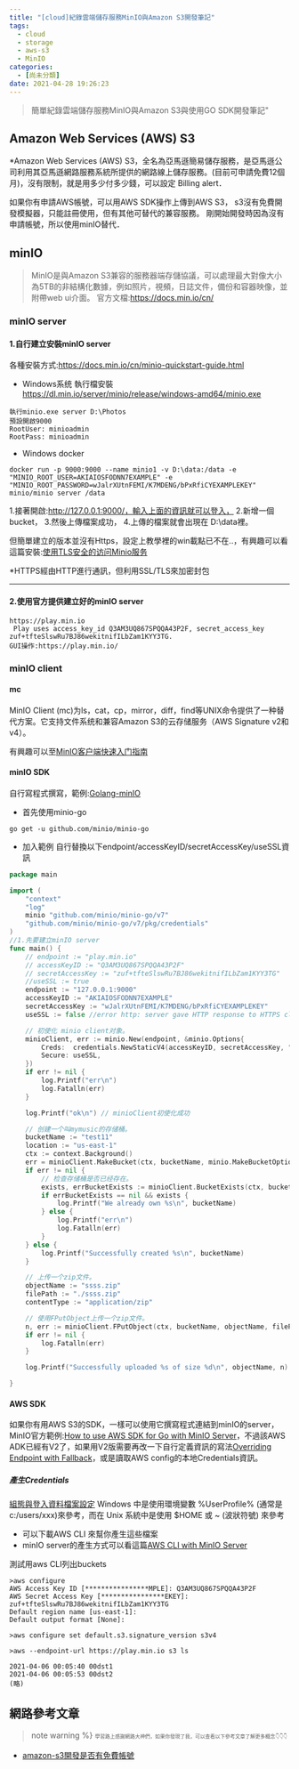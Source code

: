 ```yaml
---
title: "[cloud]紀錄雲端儲存服務MinIO與Amazon S3開發筆記"
tags:
  - cloud
  - storage
  - aws-s3
  - MinIO
categories:
  - [尚未分類]
date: 2021-04-28 19:26:23
---
```



>簡單紀錄雲端儲存服務MinIO與Amazon S3與使用GO SDK開發筆記" 


<!--more-->


## Amazon Web Services (AWS) S3

*Amazon Web Services (AWS) S3，全名為亞馬遜簡易儲存服務，是亞馬遜公司利用其亞馬遜網路服務系統所提供的網路線上儲存服務。(目前可申請免費12個月)，沒有限制，就是用多少付多少錢，可以設定 Billing alert．


如果你有申請AWS帳號，可以用AWS SDK操作上傳到AWS S3，
s3沒有免費開發模擬器，只能註冊使用，但有其他可替代的兼容服務。
剛開始開發時因為沒有申請帳號，所以使用minIO替代．


## minIO
> MinIO是與Amazon S3兼容的服務器端存儲協議，可以處理最大對像大小為5TB的非結構化數據，例如照片，視頻，日誌文件，備份和容器映像，並附帶web ui介面。
官方文檔:https://docs.min.io/cn/
### minIO server
#### 1.自行建立安裝minIO server
各種安裝方式:https://docs.min.io/cn/minio-quickstart-guide.html


- Windows系统 執行檔安裝
https://dl.min.io/server/minio/release/windows-amd64/minio.exe
```
執行minio.exe server D:\Photos
預設開啟9000
RootUser: minioadmin
RootPass: minioadmin
```

- Windows docker
```
docker run -p 9000:9000 --name minio1 -v D:\data:/data -e "MINIO_ROOT_USER=AKIAIOSFODNN7EXAMPLE" -e "MINIO_ROOT_PASSWORD=wJalrXUtnFEMI/K7MDENG/bPxRfiCYEXAMPLEKEY" minio/minio server /data
```

1.接著開啟:http://127.0.0.1:9000/，輸入上面的資訊就可以登入，
2.新增一個bucket，
3.然後上傳檔案成功，
4.上傳的檔案就會出現在 D:\data裡。

但簡單建立的版本並沒有Https，設定上教學裡的win載點已不在..，有興趣可以看這篇安裝:[使用TLS安全的访问Minio服务](https://docs.min.io/cn/how-to-secure-access-to-minio-server-with-tls.html)

*HTTPS經由HTTP進行通訊，但利用SSL/TLS來加密封包

-------------------------------
#### 2.使用官方提供建立好的minIO server  

```
https://play.min.io
 Play uses access_key_id Q3AM3UQ867SPQQA43P2F, secret_access_key zuf+tfteSlswRu7BJ86wekitnifILbZam1KYY3TG.
GUI操作:https://play.min.io/
```

### minIO client
#### mc
MinIO Client (mc)为ls，cat，cp，mirror，diff，find等UNIX命令提供了一种替代方案。它支持文件系统和兼容Amazon S3的云存储服务（AWS Signature v2和v4）。

有興趣可以至[MinIO客户端快速入门指南](https://docs.min.io/cn/minio-client-quickstart-guide.html)

#### minIO SDK
自行寫程式撰寫，範例:[Golang-minIO](https://docs.min.io/cn/golang-client-quickstart-guide.html)
- 首先使用minio-go
```
go get -u github.com/minio/minio-go
```

- 加入範例
自行替換以下endpoint/accessKeyID/secretAccessKey/useSSL資訊
```go 這個範例是使用minIO的SDK的範例  https://docs.min.io/cn/golang-client-quickstart-guide.html golang-client-quickstart-guide
package main

import (
	"context"
	"log"
	minio "github.com/minio/minio-go/v7"
	"github.com/minio/minio-go/v7/pkg/credentials"
)
//1.先要建立minIO server
func main() {
	// endpoint := "play.min.io"
	// accessKeyID := "Q3AM3UQ867SPQQA43P2F"
	// secretAccessKey := "zuf+tfteSlswRu7BJ86wekitnifILbZam1KYY3TG"
	//useSSL := true
	endpoint := "127.0.0.1:9000"
	accessKeyID := "AKIAIOSFODNN7EXAMPLE"
	secretAccessKey := "wJalrXUtnFEMI/K7MDENG/bPxRfiCYEXAMPLEKEY"
	useSSL := false //error http: server gave HTTP response to HTTPS client

	// 初使化 minio client对象。
	minioClient, err := minio.New(endpoint, &minio.Options{
		Creds:  credentials.NewStaticV4(accessKeyID, secretAccessKey, ""),
		Secure: useSSL,
	})
	if err != nil {
		log.Printf("err\n")
		log.Fatalln(err)
	}

	log.Printf("ok\n") // minioClient初使化成功

	// 创建一个叫mymusic的存储桶。
	bucketName := "test11"
	location := "us-east-1"
	ctx := context.Background()
	err = minioClient.MakeBucket(ctx, bucketName, minio.MakeBucketOptions{Region: location})
	if err != nil {
		// 检查存储桶是否已经存在。
		exists, errBucketExists := minioClient.BucketExists(ctx, bucketName)
		if errBucketExists == nil && exists {
			log.Printf("We already own %s\n", bucketName)
		} else {
			log.Printf("err\n")
			log.Fatalln(err)
		}
	} else {
		log.Printf("Successfully created %s\n", bucketName)
	}

	// 上传一个zip文件。
	objectName := "ssss.zip"
	filePath := "./ssss.zip"
	contentType := "application/zip"

	// 使用FPutObject上传一个zip文件。
	n, err := minioClient.FPutObject(ctx, bucketName, objectName, filePath, minio.PutObjectOptions{ContentType: contentType})
	if err != nil {
		log.Fatalln(err)
	}

	log.Printf("Successfully uploaded %s of size %d\n", objectName, n)

}

```



####  AWS SDK
如果你有用AWS S3的SDK，一樣可以使用它撰寫程式連結到minIO的server，
MinIO官方範例:[How to use AWS SDK for Go with MinIO Server](https://docs.min.io/docs/how-to-use-aws-sdk-for-go-with-minio-server.html)，不過該AWS ADK已經有V2了，如果用V2版需要再改一下自行定義資訊的寫法[Overriding Endpoint with Fallback](https://aws.github.io/aws-sdk-go-v2/docs/configuring-sdk/endpoints/)，或是讀取AWS config的本地Credentials資訊。

##### 產生Credentials 
[組態與登入資料檔案設定](https://docs.aws.amazon.com/zh_tw/cli/latest/userguide/cli-configure-files.html)
 Windows 中是使用環境變數 %UserProfile% (通常是c:/users/xxx)來參考，而在 Unix 系統中是使用 $HOME 或 ~ (波狀符號) 來參考
- 可以下載AWS CLI 來幫你產生這些檔案
- minIO server的產生方式可以看這篇[AWS CLI with MinIO Server](https://docs.min.io/docs/aws-cli-with-minio.html)

測試用aws CLI列出buckets
```shell 
>aws configure
AWS Access Key ID [****************MPLE]: Q3AM3UQ867SPQQA43P2F
AWS Secret Access Key [****************EKEY]: zuf+tfteSlswRu7BJ86wekitnifILbZam1KYY3TG
Default region name [us-east-1]:
Default output format [None]:

>aws configure set default.s3.signature_version s3v4

>aws --endpoint-url https://play.min.io s3 ls

2021-04-06 00:05:40 00dst1
2021-04-06 00:05:53 00dst2
(略)
```





## 網路參考文章
>note warning %} <span style="font-size: 9px;">
學習路上感謝網路大神們，如果你發現了我，可以查看以下參考文章了解更多概念👇👇👇</span>
- [amazon-s3開發是否有免費帳號](https://stackoverflow.com/questions/1375285/amazon-s3-developer-free-account-for-testing-purposes)
